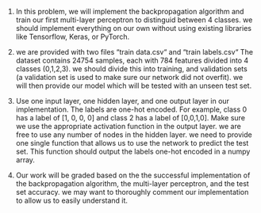 1. In this problem, we will implement the backpropagation algorithm and train our first multi-layer perceptron to distinguid between 4 classes. we should implement everything on our own without using existing libraries like Tensorflow, Keras, or PyTorch.


2. we are provided with two files “train data.csv“ and “train labels.csv“ The dataset contains 24754 samples, each with 784 features divided into 4 classes (0,1,2,3). we should divide this into training, and validation sets (a validation set is used to make sure our network did not overfit). we will then provide our model which will be tested with an unseen test set.


3. Use one input layer, one hidden layer, and one output layer in our implementation. The labels are one-hot encoded. For example, class 0 has a label of [1, 0, 0, 0] and class 2 has a label of [0,0,1,0]. Make sure we use the appropriate activation function in the output layer. we are free to use any number of nodes in the hidden layer. we need to provide one single function that allows us to use the network to predict the test set. This function should output the labels one-hot encoded in a numpy array.


4. Our work will be graded based on the the successful implementation of the backpropagation algorithm, the multi-layer perceptron, and the test set accuracy. we may want to thoroughly comment our implementation to allow us to easily understand it.
